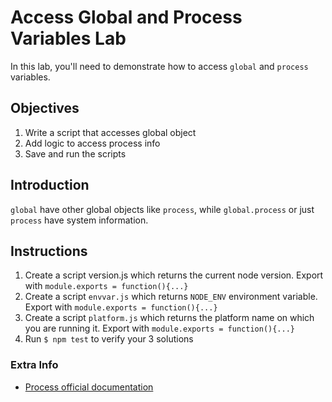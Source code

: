 # Access Global and Process Variables Lab

In this lab, you'll need to demonstrate how to access `global` and `process` variables.

## Objectives

1. Write a script that accesses global object
1. Add logic to access process info
1. Save and run the scripts

## Introduction

`global` have other global objects like `process`, while `global.process` or just `process` have system information. 

## Instructions

1. Create a script version.js which returns the current node version. Export with `module.exports = function(){...}`
2. Create a script `envvar.js` which returns `NODE_ENV` environment variable. Export with `module.exports = function(){...}`
3. Create a script `platform.js` which returns the platform name on which you are running it. Export with `module.exports = function(){...}`
4. Run `$ npm test` to verify your 3 solutions


### Extra Info

* [Process official documentation](https://nodejs.org/api/process.html)